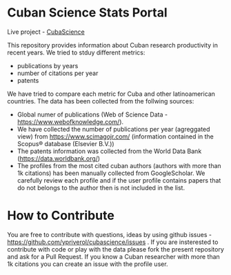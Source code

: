 # Cuban Science Stats Portal 

Live project - [CubaScience](https://ypriverol.github.io/cubascience/)

This repository provides information about Cuban research productivity in recent years. We tried to stduy different metrics: 

- publications by years
- number of citations per year 
- patents

We have tried to compare each metric for Cuba and other latinoamerican countries. The data has been collected from the follwing sources: 

- Global numer of publications (Web of Science Data - https://www.webofknowledge.com/). 
- We have collected the number of publications per year (agreggated view) from https://www.scimagojr.com/ (information contained in the Scopus® database (Elsevier B.V.))
- The patents information was collected from the World Data Bank (https://data.worldbank.org/)
- The profiles from the most cited cuban authors (authors with more than 1k citations) has been manually collected from GoogleScholar. We carefully review each profile and if the user profile contains papers that do
not belongs to the author then is not included in the list. 

# How to Contribute

You are free to contribute with questions, ideas by using github issues - https://github.com/ypriverol/cubascience/issues . If you are insterested to contribute with code or play with the data please fork the present repository and ask for a Pull Request. 
If you know a Cuban researcher with more than 1k citations you can create an issue with the profile user. 





